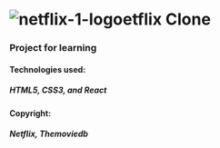 # ![netflix-1-logo](https://user-images.githubusercontent.com/61232907/184604787-55f551b6-275c-4c4c-ba5e-43c39fabbce7.svg)etflix Clone

### Project for learning
#### Technologies used:
##### HTML5, CSS3, and React 
#### Copyright:
##### Netflix, Themoviedb
